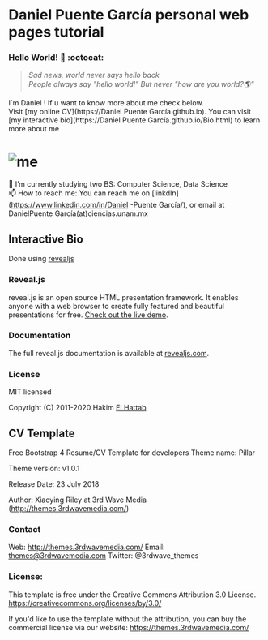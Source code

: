# Daniel Puente García personal web pages tutorial


### Hello World! 👋 :octocat:	
> *Sad news, world never says hello back* <br/>
> *People always say "hello world!" But never "how are you world?🌎"*

I´m Daniel ! If u want to know more about me check below.  
Visit [my online CV](https://Daniel Puente García.github.io).
You can visit [my interactive bio](https://Daniel Puente García.github.io/Bio.html) to learn more about me


# ![me](https://media2.giphy.com/media/QyhbMNsMlmR5I1kgGn/giphy.gif)

🔭 I’m currently studying two BS: Computer Science, Data Science <br/>
📫 How to reach me: You can reach me on [linkdIn](https://www.linkedin.com/in/Daniel -Puente García/), or email at DanielPuente García(at)ciencias.unam.mx


## Interactive Bio

Done using [revealjs](https://revealjs.com)
### Reveal.js

reveal.js is an open source HTML presentation framework. It enables anyone with a web browser to create fully featured and beautiful presentations for free. [Check out the live demo](https://revealjs.com/).
### Documentation
The full reveal.js documentation is available at [revealjs.com](https://revealjs.com).
### License

MIT licensed

Copyright (C) 2011-2020 Hakim [El Hattab](https://hakim.se)

## CV Template


Free Bootstrap 4 Resume/CV Template for developers
Theme name: Pillar

Theme version: v1.0.1

Release Date: 23 July 2018

Author: Xiaoying Riley at 3rd Wave Media (http://themes.3rdwavemedia.com/)

### Contact
Web: http://themes.3rdwavemedia.com/
Email: themes@3rdwavemedia.com
Twitter: @3rdwave_themes

### License: 
This template is free under the Creative Commons Attribution 3.0 License.
https://creativecommons.org/licenses/by/3.0/

If you'd like to use the template without the attribution, you can buy the commercial license via our website: https://themes.3rdwavemedia.com/
